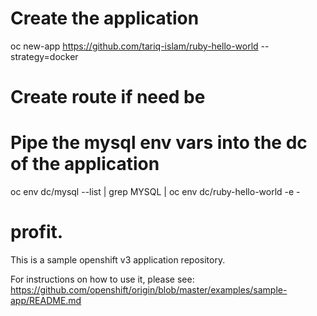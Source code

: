 # Create the application
oc new-app https://github.com/tariq-islam/ruby-hello-world --strategy=docker

# Create route if need be

# Pipe the mysql env vars into the dc of the application
oc env dc/mysql --list | grep MYSQL | oc env dc/ruby-hello-world -e -

# profit.

This is a sample openshift v3 application repository.  

For instructions on how to use it, please see: https://github.com/openshift/origin/blob/master/examples/sample-app/README.md

